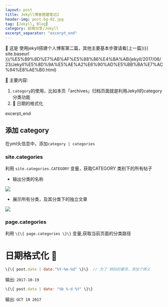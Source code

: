 ```yaml
---
layout: post
title: Jekyll博客搭建笔记2
header-img: post-bg-02.jpg
tag: [Jekyll, Blog]
category: 前端分享/Jekyll
excerpt_separator: "excerpt_end"
---
```


🎩 这是 使用jekyll搭建个人博客第二篇，其他主要基本步骤请看[上一篇]({{ site.baseurl }}/%E5%89%8D%E7%AB%AF%E5%88%86%E4%BA%AB/jekyll/2017/06/23/Jekyll%E5%8D%9A%E5%AE%A2%E6%90%AD%E5%BB%BA%E7%AC%94%E8%AE%B0.html)

🎩 主要内容:
1. `category`的使用，比如本页「archives」归档页面就是利用Jekyll的category分类功能
2. 📅 日期的格式化

excerpt_end

## 添加 category 

在yml头信息中，添加`category | categories`

### site.categories

利用 `site.categories.CATEGORY` 变量，获取CATEGORY 类别下的所有帖子

* 输出分类的名称

![]({{site.imgurl}}/in-post/add-category-1.png)

* 展示所有分类，及其分类下的独立文章

![]({{site.imgurl}}/in-post/add-category-2.png)

### page.categories 

利用 `\{\{ page.categories \}\}` 变量,获取当前页面的分类路径

# 日期格式化 📅

```js
\{\{ post.date | date:"%Y-%m-%d" \}\}  // 为了 转码的要求，添加了转义
```
输出: `2017-10-19`

```js
\{\{ post.data | date: "%b %-d %Y" \}\}
```
输出: `OCT 19 2017`

<style>
.post-container img{
	width: 80%;
}
</style>